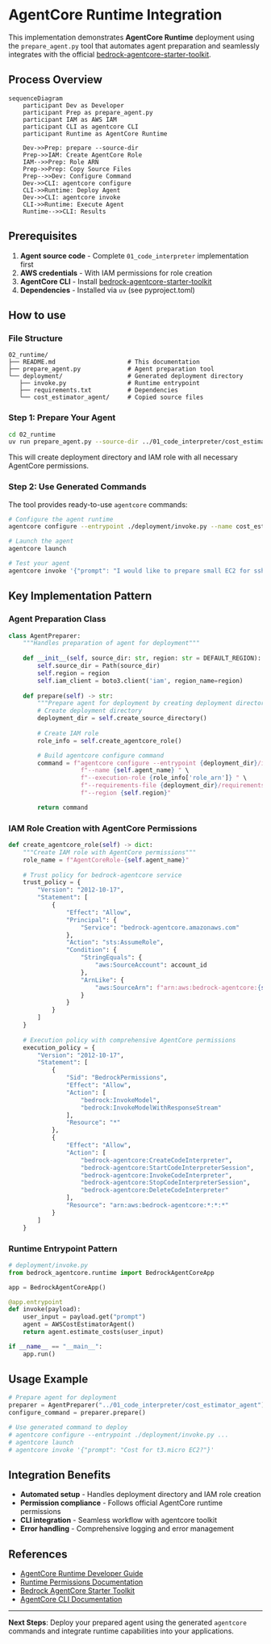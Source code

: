 # AgentCore Runtime Integration

This implementation demonstrates **AgentCore Runtime** deployment using the `prepare_agent.py` tool that automates agent preparation and seamlessly integrates with the official [bedrock-agentcore-starter-toolkit](https://github.com/aws/bedrock-agentcore-starter-toolkit).

## Process Overview

```mermaid
sequenceDiagram
    participant Dev as Developer
    participant Prep as prepare_agent.py
    participant IAM as AWS IAM
    participant CLI as agentcore CLI
    participant Runtime as AgentCore Runtime

    Dev->>Prep: prepare --source-dir
    Prep->>IAM: Create AgentCore Role
    IAM-->>Prep: Role ARN
    Prep->>Prep: Copy Source Files
    Prep-->>Dev: Configure Command
    Dev->>CLI: agentcore configure
    CLI->>Runtime: Deploy Agent
    Dev->>CLI: agentcore invoke
    CLI->>Runtime: Execute Agent
    Runtime-->>CLI: Results
```

## Prerequisites

1. **Agent source code** - Complete `01_code_interpreter` implementation first
2. **AWS credentials** - With IAM permissions for role creation
3. **AgentCore CLI** - Install [bedrock-agentcore-starter-toolkit](https://github.com/aws/bedrock-agentcore-starter-toolkit)
4. **Dependencies** - Installed via `uv` (see pyproject.toml)

## How to use

### File Structure

```
02_runtime/
├── README.md                    # This documentation
├── prepare_agent.py             # Agent preparation tool
└── deployment/                  # Generated deployment directory
   ├── invoke.py                 # Runtime entrypoint
   ├── requirements.txt          # Dependencies
   └── cost_estimator_agent/     # Copied source files
```

### Step 1: Prepare Your Agent

```bash
cd 02_runtime
uv run prepare_agent.py --source-dir ../01_code_interpreter/cost_estimator_agent
```

This will create deployment directory and IAM role with all necessary AgentCore permissions.

### Step 2: Use Generated Commands

The tool provides ready-to-use `agentcore` commands:

```bash
# Configure the agent runtime
agentcore configure --entrypoint ./deployment/invoke.py --name cost_estimator_agent --execution-role arn:aws:iam::123456789012:role/AgentCoreRole-cost_estimator_agent --requirements-file ./deployment/requirements.txt --disable-otel --region us-east-1

# Launch the agent
agentcore launch

# Test your agent
agentcore invoke '{"prompt": "I would like to prepare small EC2 for ssh. How much does it cost?"}'
```

## Key Implementation Pattern

### Agent Preparation Class

```python
class AgentPreparer:
    """Handles preparation of agent for deployment"""
    
    def __init__(self, source_dir: str, region: str = DEFAULT_REGION):
        self.source_dir = Path(source_dir)
        self.region = region
        self.iam_client = boto3.client('iam', region_name=region)
    
    def prepare(self) -> str:
        """Prepare agent for deployment by creating deployment directory and IAM role"""
        # Create deployment directory
        deployment_dir = self.create_source_directory()
        
        # Create IAM role
        role_info = self.create_agentcore_role()

        # Build agentcore configure command
        command = f"agentcore configure --entrypoint {deployment_dir}/invoke.py " \
                    f"--name {self.agent_name} " \
                    f"--execution-role {role_info['role_arn']} " \
                    f"--requirements-file {deployment_dir}/requirements.txt " \
                    f"--region {self.region}"

        return command
```

### IAM Role Creation with AgentCore Permissions

```python
def create_agentcore_role(self) -> dict:
    """Create IAM role with AgentCore permissions"""
    role_name = f"AgentCoreRole-{self.agent_name}"
    
    # Trust policy for bedrock-agentcore service
    trust_policy = {
        "Version": "2012-10-17",
        "Statement": [
            {
                "Effect": "Allow",
                "Principal": {
                    "Service": "bedrock-agentcore.amazonaws.com"
                },
                "Action": "sts:AssumeRole",
                "Condition": {
                    "StringEquals": {
                        "aws:SourceAccount": account_id
                    },
                    "ArnLike": {
                        "aws:SourceArn": f"arn:aws:bedrock-agentcore:{self.region}:{account_id}:*"
                    }
                }
            }
        ]
    }
    
    # Execution policy with comprehensive AgentCore permissions
    execution_policy = {
        "Version": "2012-10-17",
        "Statement": [
            {
                "Sid": "BedrockPermissions",
                "Effect": "Allow",
                "Action": [
                    "bedrock:InvokeModel",
                    "bedrock:InvokeModelWithResponseStream"
                ],
                "Resource": "*"
            },
            {
                "Effect": "Allow",
                "Action": [
                    "bedrock-agentcore:CreateCodeInterpreter",
                    "bedrock-agentcore:StartCodeInterpreterSession",
                    "bedrock-agentcore:InvokeCodeInterpreter",
                    "bedrock-agentcore:StopCodeInterpreterSession",
                    "bedrock-agentcore:DeleteCodeInterpreter"
                ],
                "Resource": "arn:aws:bedrock-agentcore:*:*:*"
            }
        ]
    }
```

### Runtime Entrypoint Pattern

```python
# deployment/invoke.py
from bedrock_agentcore.runtime import BedrockAgentCoreApp

app = BedrockAgentCoreApp()

@app.entrypoint
def invoke(payload):
    user_input = payload.get("prompt")
    agent = AWSCostEstimatorAgent()
    return agent.estimate_costs(user_input)

if __name__ == "__main__":
    app.run()
```

## Usage Example

```python
# Prepare agent for deployment
preparer = AgentPreparer("../01_code_interpreter/cost_estimator_agent")
configure_command = preparer.prepare()

# Use generated command to deploy
# agentcore configure --entrypoint ./deployment/invoke.py ...
# agentcore launch
# agentcore invoke '{"prompt": "Cost for t3.micro EC2?"}'
```

## Integration Benefits

- **Automated setup** - Handles deployment directory and IAM role creation
- **Permission compliance** - Follows official AgentCore runtime permissions
- **CLI integration** - Seamless workflow with agentcore toolkit
- **Error handling** - Comprehensive logging and error management

## References

- [AgentCore Runtime Developer Guide](https://docs.aws.amazon.com/bedrock-agentcore/latest/devguide/runtime.html)
- [Runtime Permissions Documentation](https://docs.aws.amazon.com/bedrock-agentcore/latest/devguide/runtime-permissions.html)
- [Bedrock AgentCore Starter Toolkit](https://github.com/aws/bedrock-agentcore-starter-toolkit)
- [AgentCore CLI Documentation](https://github.com/aws/bedrock-agentcore-starter-toolkit)

---

**Next Steps**: Deploy your prepared agent using the generated `agentcore` commands and integrate runtime capabilities into your applications.

